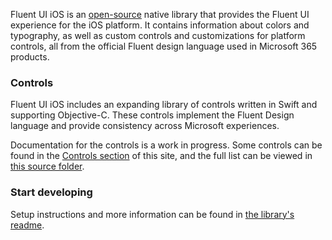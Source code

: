 Fluent UI iOS is an [open-source](https://github.com/microsoft/fluentui-apple) native library that provides the Fluent UI experience for the iOS platform. It contains information about colors and typography, as well as custom controls and customizations for platform controls, all from the official Fluent design language used in Microsoft 365 products.

### Controls

Fluent UI iOS includes an expanding library of controls written in Swift and supporting Objective-C. These controls implement the Fluent Design language and provide consistency across Microsoft experiences.

Documentation for the controls is a work in progress. Some controls can be found in the <a href="#/controls/ios" >Controls section</a> of this site, and the full list can be viewed in [this source folder](https://github.com/microsoft/fluentui-apple/tree/master/ios/FluentUI).

### Start developing

Setup instructions and more information can be found in [the library's readme](https://github.com/microsoft/fluentui-apple/blob/master/README.md).
